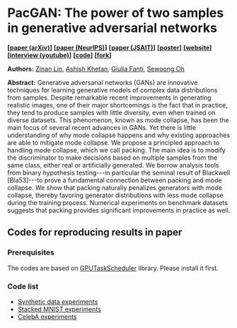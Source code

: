 # PacGAN: The power of two samples in generative adversarial networks

**[[paper (arXiv)](https://arxiv.org/abs/1712.04086)]**
**[[paper (NeurIPS)](http://papers.nips.cc/paper/7423-pacgan-the-power-of-two-samples-in-generative-adversarial-networks)]**
**[[paper (JSAIT)](https://ieeexplore.ieee.org/document/9046238)]**
**[[poster](https://drive.google.com/file/d/1UwlzniEB1XIMhI387-x9s5LsF5jzZzb0/view?usp=sharing)]**
**[[website](http://swoh.web.engr.illinois.edu/pacgan.html)]**
**[[interview (youtube)](https://www.youtube.com/watch?v=MqdhDdD4-Z0)]**
**[[code](https://github.com/fjxmlzn/PacGAN)]**
**[[fork](https://github.com/mwelfert/PacGAN)]**

**Authors:** [Zinan Lin](http://www.andrew.cmu.edu/user/zinanl/), [Ashish Khetan](http://web.engr.illinois.edu/~khetan2/), [Giulia Fanti](https://www.andrew.cmu.edu/user/gfanti/), [Sewoong Oh](http://web.engr.illinois.edu/~swoh/)

**Abstract:** Generative adversarial networks (GANs) are innovative techniques for learning generative models of complex data distributions from samples. Despite remarkable recent improvements in generating realistic images, one of their major shortcomings is the fact that in practice, they tend to produce samples with little diversity, even when trained on diverse datasets. This phenomenon, known as mode collapse, has been the main focus of several recent advances in GANs. Yet there is little understanding of why mode collapse happens and why existing approaches are able to mitigate mode collapse. We propose a principled approach to handling mode collapse, which we call packing. The main idea is to modify the discriminator to make decisions based on multiple samples from the same class, either real or artificially generated. We borrow analysis tools from binary hypothesis testing---in particular the seminal result of Blackwell [Bla53]---to prove a fundamental connection between packing and mode collapse. We show that packing naturally penalizes generators with mode collapse, thereby favoring generator distributions with less mode collapse during the training process. Numerical experiments on benchmark datasets suggests that packing provides significant improvements in practice as well.

## Codes for reproducing results in paper

### Prerequisites
The codes are based on [GPUTaskScheduler](https://github.com/fjxmlzn/GPUTaskScheduler) library. Please install it first.

### Code list
* [Synthetic data experiments](https://github.com/fjxmlzn/PacGAN/tree/master/synthetic_data_experiments)
* [Stacked MNIST experiments](https://github.com/fjxmlzn/PacGAN/tree/master/stacked_MNIST_experiments) 
* [CelebA experiments](https://github.com/fjxmlzn/PacGAN/tree/master/celeba_experiments) 
